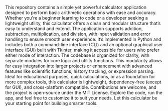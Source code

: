 
This repository contains a simple yet powerful calculator application designed to perform basic arithmetic operations with ease and accuracy. Whether you're a beginner learning to code or a developer seeking a lightweight utility, this calculator offers a clean and modular structure that’s easy to understand and extend.
The application supports addition, subtraction, multiplication, and division, with input validation and error handling to ensure smooth user experience. It’s implemented in Python and includes both a command-line interface (CLI) and an optional graphical user interface (GUI) built with Tkinter, making it accessible for users who prefer either mode of interaction.
The codebase is organized for clarity, with separate modules for core logic and utility functions. This modularity allows for easy integration into larger projects or enhancement with advanced features like scientific functions, history tracking, or expression parsing.
Ideal for educational purposes, quick calculations, or as a foundation for more complex tools, this calculator is lightweight, dependency-free (except for GUI), and cross-platform compatible. Contributions are welcome, and the project is open-source under the MIT License.
Explore the code, run the app, and feel free to customize it to suit your needs. Let this calculator be your starting point for building smarter tools.

